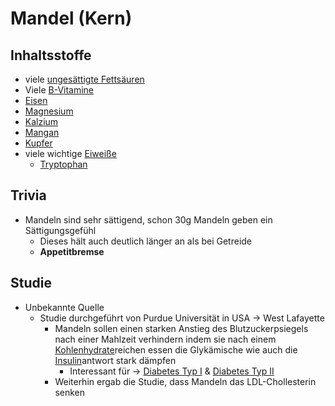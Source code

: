 # Mandel (Kern)


## Inhaltsstoffe
- viele [ungesättigte Fettsäuren](../Nahrungs_Inhaltsstoffe/Fettsäuren/ungesättigte_Fettsäuren/ungesättigte%20Fettsäuren.md)
- Viele [B-Vitamine](../Nahrungs_Inhaltsstoffe/Vitamine/B-Vitamine/B-Vitamine.md)
- [Eisen](../Datenbank_Elemente_Des_Periodensystems/Eisen.md)
- [Magnesium](../Datenbank_Elemente_Des_Periodensystems/Magnesium.md)
- [Kalzium](../Datenbank_Elemente_Des_Periodensystems/Kalzium.md)
- [Mangan](../Datenbank_Elemente_Des_Periodensystems/Mangan.md)
- [Kupfer](../Datenbank_Elemente_Des_Periodensystems/Kupfer.md)
- viele wichtige [Eiweiße](../Nahrungs_Inhaltsstoffe/Eiweiße/Eiweiße.md)
	- [Tryptophan](../Nahrungs_Inhaltsstoffe/Eiweiße/Tryptophan.md)

## Trivia
- Mandeln sind sehr sättigend, schon 30g Mandeln geben ein Sättigungsgefühl
	- Dieses hält auch deutlich länger an als bei Getreide
	- **Appetitbremse**

## Studie
- Unbekannte Quelle
	- Studie durchgeführt von Purdue Universität in USA -> West Lafayette
		- Mandeln sollen einen starken Anstieg des Blutzuckerpsiegels nach einer Mahlzeit verhindern indem sie nach einem [Kohlenhydrate](../Nahrungs_Inhaltsstoffe/Kohlenhydrate.md)reichen essen die Glykämische wie auch die [Insulin](../Nahrungs_Inhaltsstoffe/Hormone/Insulin.md)antwort stark dämpfen
			- Interessant für -> [Diabetes Typ I](../../Menschlicher_Körper/Leiden/Diabetes/Diabetes%20Typ%201/Diabetes%20Typ%20I.md) & [Diabetes Typ II](../../Menschlicher_Körper/Leiden/Diabetes/Diabetes%20Typ%20II.md)
		- Weiterhin ergab die Studie, dass Mandeln das LDL-Chollesterin senken